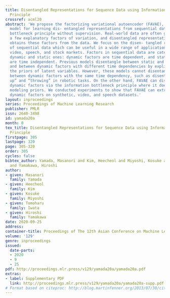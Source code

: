 ```yaml
---
title: Disentangled Representations for Sequence Data using Information Bottleneck
  Principle
crossref: acml20
abstract: 'We propose the factorizing variational autoencoder (FAVAE), a generative
  model for learning dis- entangled representations from sequential data via the information
  bottleneck principle without supervision. Real-world data are often generated by
  a few explanatory factors of variation, and disentangled representation learning
  obtains these factors from the data. We focus on the disen- tangled representation
  of sequential data which can be useful in a wide range of applications, such as
  video, speech, and stock markets. Factors in sequential data are categorized into
  dynamic and static ones: dynamic factors are time dependent, and static factors
  are time independent. Previous models disentangle between static and dynamic factors
  and between dynamic factors with different time dependencies by explicitly modeling
  the priors of latent variables. However, these models cannot disentangle representations
  between dynamic factors with the same time dependency, such as disentangling “picking
  up” and “throwing” in robotic tasks. On the other hand, FAVAE can disentangle multiple
  dynamic factors via the information bottleneck principle where it does not require
  modeling priors. We conducted experiments to show that FAVAE can extract disentangled
  dynamic factors on synthetic, video, and speech datasets.'
layout: inproceedings
series: Proceedings of Machine Learning Research
publisher: PMLR
issn: 2640-3498
id: yamada20a
month: 0
tex_title: Disentangled Representations for Sequence Data using Information Bottleneck
  Principle
firstpage: 305
lastpage: 320
page: 305-320
order: 305
cycles: false
bibtex_author: Yamada, Masanori and Kim, Heecheol and Miyoshi, Kosuke and Iwata, Tomoharu
  and Yamakawa, Hiroshi
author:
- given: Masanori
  family: Yamada
- given: Heecheol
  family: Kim
- given: Kosuke
  family: Miyoshi
- given: Tomoharu
  family: Iwata
- given: Hiroshi
  family: Yamakawa
date: 2020-09-25
address: 
container-title: Proceedings of The 12th Asian Conference on Machine Learning
volume: '129'
genre: inproceedings
issued:
  date-parts:
  - 2020
  - 9
  - 25
pdf: http://proceedings.mlr.press/v129/yamada20a/yamada20a.pdf
extras:
- label: Supplementary PDF
  link: http://proceedings.mlr.press/v129/yamada20a/yamada20a-supp.pdf
# Format based on citeproc: http://blog.martinfenner.org/2013/07/30/citeproc-yaml-for-bibliographies/
---
```

